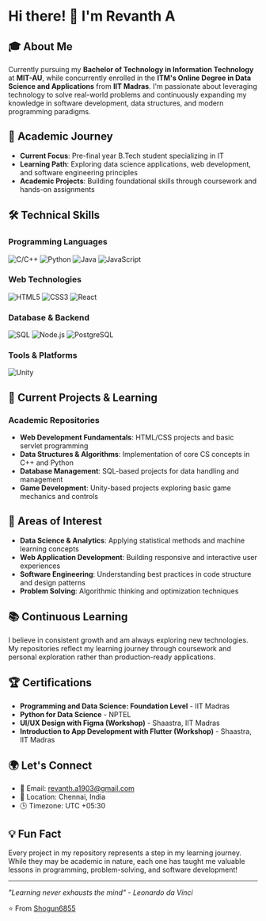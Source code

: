 # Hi there! 👋 I'm Revanth A

## 🎓 About Me
Currently pursuing my **Bachelor of Technology in Information Technology** at **MIT-AU**, while concurrently enrolled in the **ITM's Online Degree in Data Science and Applications** from **IIT Madras**. I'm passionate about leveraging technology to solve real-world problems and continuously expanding my knowledge in software development, data structures, and modern programming paradigms.

## 🌱 Academic Journey
- **Current Focus**: Pre-final year B.Tech student specializing in IT
- **Learning Path**: Exploring data science applications, web development, and software engineering principles
- **Academic Projects**: Building foundational skills through coursework and hands-on assignments

## 🛠️ Technical Skills

### Programming Languages
![C/C++](https://img.shields.io/badge/C/C++-00599C?style=flat-square&logo=c&logoColor=white)
![Python](https://img.shields.io/badge/Python-3776AB?style=flat-square&logo=python&logoColor=white)
![Java](https://img.shields.io/badge/Java-ED8B00?style=flat-square&logo=java&logoColor=white)
![JavaScript](https://img.shields.io/badge/JavaScript-F7DF1E?style=flat-square&logo=javascript&logoColor=black)

### Web Technologies
![HTML5](https://img.shields.io/badge/HTML5-E34F26?style=flat-square&logo=html5&logoColor=white)
![CSS3](https://img.shields.io/badge/CSS3-1572B6?style=flat-square&logo=css3&logoColor=white)
![React](https://img.shields.io/badge/React-20232A?style=flat-square&logo=react&logoColor=61DAFB)

### Database & Backend
![SQL](https://img.shields.io/badge/SQL-4479A1?style=flat-square&logo=mysql&logoColor=white)
![Node.js](https://img.shields.io/badge/Node.js-43853D?style=flat-square&logo=node.js&logoColor=white)
![PostgreSQL](https://img.shields.io/badge/PostgreSQL-316192?style=flat-square&logo=postgresql&logoColor=white)

### Tools & Platforms
![Unity](https://img.shields.io/badge/Unity-100000?style=flat-square&logo=unity&logoColor=white)


## 🔭 Current Projects & Learning

### Academic Repositories
- **Web Development Fundamentals**: HTML/CSS projects and basic servlet programming
- **Data Structures & Algorithms**: Implementation of core CS concepts in C++ and Python  
- **Database Management**: SQL-based projects for data handling and management
- **Game Development**: Unity-based projects exploring basic game mechanics and controls

## 🎯 Areas of Interest
- **Data Science & Analytics**: Applying statistical methods and machine learning concepts
- **Web Application Development**: Building responsive and interactive user experiences
- **Software Engineering**: Understanding best practices in code structure and design patterns
- **Problem Solving**: Algorithmic thinking and optimization techniques

## 📚 Continuous Learning
I believe in consistent growth and am always exploring new technologies. My repositories reflect my learning journey through coursework and personal exploration rather than production-ready applications.

## 🏆 Certifications
- **Programming and Data Science: Foundation Level** - IIT Madras
- **Python for Data Science** - NPTEL
- **UI/UX Design with Figma (Workshop)** - Shaastra, IIT Madras
- **Introduction to App Development with Flutter (Workshop)** - Shaastra, IIT Madras

## 🌍 Let's Connect
- 📧 Email: revanth.a1903@gmail.com
- 📍 Location: Chennai, India
- 🕒 Timezone: UTC +05:30

## 💡 Fun Fact
Every project in my repository represents a step in my learning journey. While they may be academic in nature, each one has taught me valuable lessons in programming, problem-solving, and software development!

---

*"Learning never exhausts the mind" - Leonardo da Vinci*

⭐️ From [Shogun6855](https://github.com/Shogun6855)
